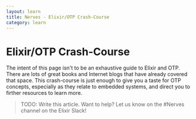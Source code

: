 ```yaml
---
layout: learn
title: Nerves - Elixir/OTP Crash-Course
category: learn
---
```


# Elixir/OTP Crash-Course

The intent of this page isn't to be an exhaustive guide to Elixir and OTP.
There are lots of great books and Internet blogs that have already covered that space.
This crash-course is just enough to give you a taste for OTP concepts, especially as they relate to embedded systems, and direct you to firther resources to learn more.

> TODO: Write this article. Want to help? Let us know on the #Nerves channel on the Elixir Slack!

